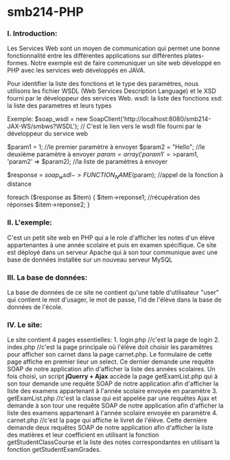 smb214-PHP
==========

<h3>I. Introduction:</h3>
Les Services Web sont un moyen de communication qui permet une bonne fonctionnalité entre les différentes applications sur différentes plates-formes. Notre exemple est de faire communiquer un site web développé en PHP avec les services web développés en JAVA.

Pour identifier la liste des fonctions et le type des paramètres, nous utilisons les fichier WSDL (Web Services Description Language) et le XSD fourni par le développeur des services Web.
wsdl: la liste des fonctions
xsd: la liste des parametres et leurs types

Exemple:
$soap_wsdl = new SoapClient('http://localhost:8080/smb214-JAX-WS/smbws?WSDL'); // C'est le lien vers le wsdl file fourni par le développeur du service web

$param1 = 1;        //le premier paramètre à envoyer
$param2 = "Hello";  //le deuxième paramètre à envoyer
$param = array('param1'=>$param1, 'param2' => $param2); //la liste de paramètres à envoyer

$response = $soap_wsdl -> FUNCTION_NAME($param); //appel de la fonction à distance

foreach ($response as $item) {
        $item->reponse1; //récupération des réponses
        $item->reponse2;
    } 


<h3>II. L'exemple:</h3>
C'est un petit site web en PHP qui a le role d'afficher les notes d'un élève appartenantes à une année scolaire et puis en examen spécifique. Ce site est déployé dans un serveur Apache qui à son tour communique avec une base de données installée sur un nouveau serveur MySQL

<h3>III. La base de données:</h3>
La base de données de ce site ne contient qu'une table d'utilisateur "user" qui contient le mot d'usager, le mot de passe, l'id de l'élève dans la base de données de l'école.

<h3>IV. Le site:</h3>
Le site contient 4 pages essentielles:
  1.  login.php //c'est la page de login
  2.  index.php //c'est la page principale où l'élève doit choisir les paramêtres pour afficher son carnet dans la page         carnet.php.
      Le formulaire de cette page affiche en premier lieur un select. Ce dernier demande une requête SOAP de notre              application afin d'afficher la liste des années scolaires.
      Un fois choisi, un script <b>jQuerry + Ajax</b> accède la page getExamList.php qui à son tour demande une requête         SOAP de notre application afin d'afficher la liste des examens appartenant à l'année scolaire envoyée en paramètre
  3.  getExamList.php //c'est la classe qui est appelée par une requêtes Ajax et demande à son tour une requête                 SOAP de notre application afin d'afficher la liste des examens appartenant à l'année scolaire envoyée en paramètre
  4.  carnet.php //c'est la page qui affiche le livret de l'élève.
      Cette dernière demande deux requêtes SOAP de notre application afin d'afficher la liste des matières et leur              coefficient en utilisant la fonction getStudentClassCourse et la liste des notes correspondantes en utilisant la          fonction getStudentExamGrades.
